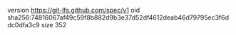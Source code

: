version https://git-lfs.github.com/spec/v1
oid sha256:74816067af49c59f8b882d9b3e37d52df4612deab46d79795ec3f6ddc0dfa3c9
size 352
